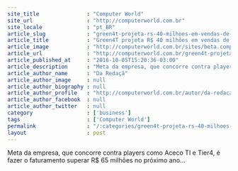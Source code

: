 ```yaml
---
site_title               : "Computer World"
site_url                 : "http://computerworld.com.br"
site_locale              : "pt_BR"
article_slug             : "green4t-projeta-rs-40-milhoes-em-vendas-de-projetos-de-data-centers"
article_title            : "Green4T projeta R$ 40 milhões em vendas de projetos de data centers"
article_image            : "http://computerworld.com.br/sites/beta.computerworld.com.br/files/news_articles/datacenter-286386_1280.jpg"
article_url              : "http://computerworld.com.br/green4t-projeta-r-40-milhoes-em-vendas-de-projetos-de-data-centers"
article_published_at     : "2016-10-05T15:20:36-03:00"
article_description      : "Meta da empresa, que concorre contra players como Aceco TI e Tier4, é fazer o faturamento superar R$ 65 milhões no próximo ano..."
article_author_name      : "Da Redaçã"
article_author_image     : null
article_author_biography : null
article_author_profile   : "http://computerworld.com.br/autor/da-redacao"
article_author_facebook  : null
article_author_twitter   : null
category                 : ['business']
tags                     : ['Computer World']
permalink                : "/:categories/green4t-projeta-rs-40-milhoes-em-vendas-de-projetos-de-data-centers/"
layout                   : post
---
```


Meta da empresa, que concorre contra players como Aceco TI e Tier4, é fazer o faturamento superar R$ 65 milhões no próximo ano...
